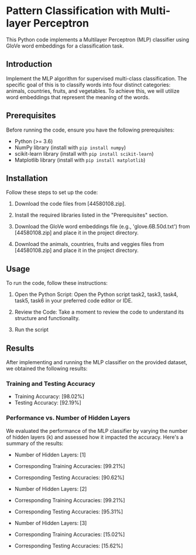 # Pattern Classification with Multi-layer Perceptron

This Python code implements a Multilayer Perceptron (MLP) classifier using GloVe word embeddings for a classification task. 

## Introduction

Implement the MLP algorithm for supervised multi-class classification. The specific goal of this is to classify words into four distinct categories: animals, countries, fruits, and vegetables. To achieve this, we will utilize word embeddings that represent the meaning of the words.

## Prerequisites

Before running the code, ensure you have the following prerequisites:

- Python (>= 3.6)
- NumPy library (install with `pip install numpy`)
- scikit-learn library (install with `pip install scikit-learn`)
- Matplotlib library (install with `pip install matplotlib`)

## Installation

Follow these steps to set up the code:

1. Download the code files from [44580108.zip].

2. Install the required libraries listed in the "Prerequisites" section.

3. Download the GloVe word embeddings file (e.g., 'glove.6B.50d.txt') from [44580108.zip] and place it in the project directory.

4. Download the animals, countries, fruits
and veggies files from [44580108.zip] and place it in the project directory.

## Usage

To run the code, follow these instructions:

1. Open the Python Script: Open the Python script task2, task3, task4, task5, task6  in your preferred code editor or IDE.

2. Review the Code: Take a moment to review the code to understand its structure and functionality.

3. Run the script

## Results

After implementing and running the MLP classifier on the provided dataset, we obtained the following results:

### Training and Testing Accuracy

- Training Accuracy: [98.02%]
- Testing Accuracy: [92.19%]

### Performance vs. Number of Hidden Layers

We evaluated the performance of the MLP classifier by varying the number of hidden layers (k) and assessed how it impacted the accuracy. Here's a summary of the results:

- Number of Hidden Layers: [1]
- Corresponding Training Accuracies: [99.21%]
- Corresponding Testing Accuracies: [90.62%]

- Number of Hidden Layers: [2]
- Corresponding Training Accuracies: [99.21%]
- Corresponding Testing Accuracies: [95.31%]

- Number of Hidden Layers: [3]
- Corresponding Training Accuracies: [15.02%]
- Corresponding Testing Accuracies: [15.62%]
